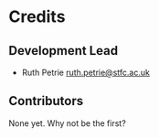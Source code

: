 # Credits

## Development Lead

* Ruth Petrie <ruth.petrie@stfc.ac.uk>

## Contributors

None yet. Why not be the first?
